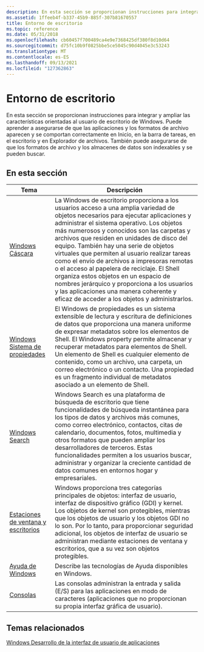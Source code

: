 ```yaml
---
description: En esta sección se proporcionan instrucciones para integrar y ampliar las características orientadas al usuario de escritorio de Windows.
ms.assetid: 1ffeeb4f-b337-45b9-885f-307b81670557
title: Entorno de escritorio
ms.topic: reference
ms.date: 05/31/2018
ms.openlocfilehash: cb60457f700489ca4e9e7368425df380f8d10d64
ms.sourcegitcommit: d75fc10b9f0825bbe5ce5045c90d4045e3c53243
ms.translationtype: MT
ms.contentlocale: es-ES
ms.lasthandoff: 09/13/2021
ms.locfileid: "127362863"
---
```

# <a name="desktop-environment"></a>Entorno de escritorio

En esta sección se proporcionan instrucciones para integrar y ampliar las características orientadas al usuario de escritorio de Windows. Puede aprender a asegurarse de que las aplicaciones y los formatos de archivo aparecen y se comportan correctamente en Inicio, en la barra de tareas, en el escritorio y en Explorador de archivos. También puede asegurarse de que los formatos de archivo y los almacenes de datos son indexables y se pueden buscar.

## <a name="in-this-section"></a>En esta sección



| Tema                                                                              | Descripción                                                                                                                                                                                                                                                                                                                                                                                                                                                                                                                                                                                                 |
|------------------------------------------------------------------------------------|-------------------------------------------------------------------------------------------------------------------------------------------------------------------------------------------------------------------------------------------------------------------------------------------------------------------------------------------------------------------------------------------------------------------------------------------------------------------------------------------------------------------------------------------------------------------------------------------------------------|
| [Windows Cáscara](./shell/shell-entry.md)<br/>                                      | La Windows de escritorio proporciona a los usuarios acceso a una amplia variedad de objetos necesarios para ejecutar aplicaciones y administrar el sistema operativo. Los objetos más numerosos y conocidos son las carpetas y archivos que residen en unidades de disco del equipo. También hay una serie de objetos virtuales que permiten al usuario realizar tareas como el envío de archivos a impresoras remotas o el acceso al papelera de reciclaje. El Shell organiza estos objetos en un espacio de nombres jerárquico y proporciona a los usuarios y las aplicaciones una manera coherente y eficaz de acceder a los objetos y administrarlos.<br/> |
| [Windows Sistema de propiedades](./properties/windows-properties-system.md)<br/>         | El Windows de propiedades es un sistema extensible de lectura y escritura de definiciones de datos que proporciona una manera uniforme de expresar metadatos sobre los elementos de Shell. El Windows property permite almacenar y recuperar metadatos para elementos de Shell. Un elemento de Shell es cualquier elemento de contenido, como un archivo, una carpeta, un correo electrónico o un contacto. Una propiedad es un fragmento individual de metadatos asociado a un elemento de Shell.<br/>                                                                                                                                                                             |
| [Windows Search](./search/windows-search.md)<br/>                                 | Windows Search es una plataforma de búsqueda de escritorio que tiene funcionalidades de búsqueda instantánea para los tipos de datos y archivos más comunes, como correo electrónico, contactos, citas de calendario, documentos, fotos, multimedia y otros formatos que pueden ampliar los desarrolladores de terceros. Estas funcionalidades permiten a los usuarios buscar, administrar y organizar la creciente cantidad de datos comunes en entornos hogar y empresariales.<br/>                                                                                                                                                                                    |
| [Estaciones de ventana y escritorios](./winstation/window-stations-and-desktops.md)<br/> | Windows proporciona tres categorías principales de objetos: interfaz de usuario, interfaz de dispositivo gráfico (GDI) y kernel. Los objetos de kernel son protegibles, mientras que los objetos de usuario y los objetos GDI no lo son. Por lo tanto, para proporcionar seguridad adicional, los objetos de interfaz de usuario se administran mediante estaciones de ventana y escritorios, que a su vez son objetos protegibles.<br/>                                                                                                                                                                                                                                              |
| [Ayuda de Windows](/windows/win32/api/winuser/nf-winuser-winhelpa)<br/>                                        | Describe las tecnologías de Ayuda disponibles en Windows.<br/>                                                                                                                                                                                                                                                                                                                                                                                                                                                                                                                                            |
| [Consolas](/windows/console/character-mode-applications)<br/>                        | Las consolas administran la entrada y salida (E/S) para las aplicaciones en modo de caracteres (aplicaciones que no proporcionan su propia interfaz gráfica de usuario).<br/>                                                                                                                                                                                                                                                                                                                                                                                                                                                    |



 

## <a name="related-topics"></a>Temas relacionados

<dl> <dt>

[Windows Desarrollo de la interfaz de usuario de aplicaciones](./windows-application-ui-development.md)
</dt> </dl>

 

 
